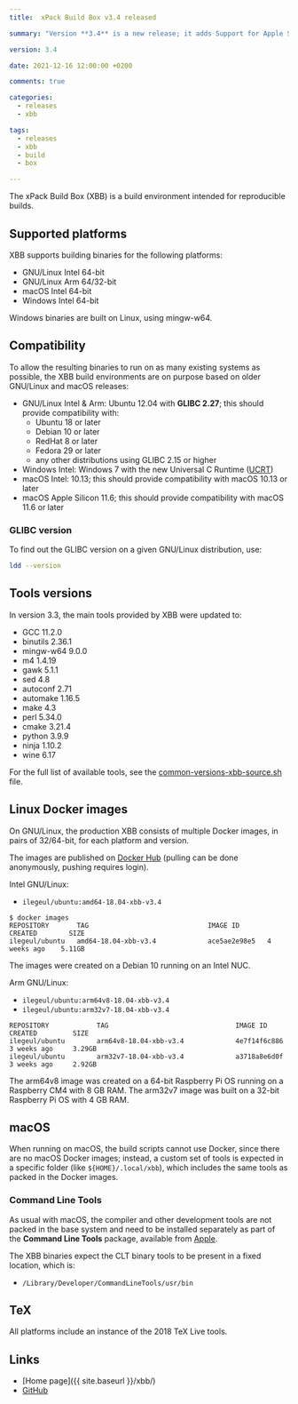 ```yaml
---
title:  xPack Build Box v3.4 released

summary: "Version **3.4** is a new release; it adds Support for Apple Silicon."

version: 3.4

date: 2021-12-16 12:00:00 +0200

comments: true

categories:
  - releases
  - xbb

tags:
  - releases
  - xbb
  - build
  - box

---
```


The xPack Build Box (XBB) is a build environment intended for reproducible builds.

## Supported platforms

XBB supports building binaries for the following platforms:

- GNU/Linux Intel 64-bit
- GNU/Linux Arm 64/32-bit
- macOS Intel 64-bit
- Windows Intel 64-bit

Windows binaries are built on Linux, using mingw-w64.

## Compatibility

To allow the resulting binaries to run on as many existing systems
as possible, the XBB build environments are on purpose based on older
GNU/Linux and macOS releases:

- GNU/Linux Intel & Arm: Ubuntu 12.04 with **GLIBC 2.27**; this
should provide compatibility with:
  - Ubuntu 18 or later
  - Debian 10 or later
  - RedHat 8 or later
  - Fedora 29 or later
  - any other distributions using GLIBC 2.15 or higher
- Windows Intel: Windows 7 with the new Universal C Runtime
  ([UCRT](https://support.microsoft.com/en-us/topic/update-for-universal-c-runtime-in-windows-c0514201-7fe6-95a3-b0a5-287930f3560c))
- macOS Intel: 10.13; this should provide compatibility with macOS 10.13 or later
- macOS Apple Silicon 11.6; this should provide compatibility with macOS 11.6 or later


### GLIBC version

To find out the GLIBC version on a given GNU/Linux distribution, use:

```sh
ldd --version
```

## Tools versions

In version 3.3, the main tools provided by XBB were updated to:

- GCC 11.2.0
- binutils 2.36.1
- mingw-w64 9.0.0
- m4 1.4.19
- gawk 5.1.1
- sed 4.8
- autoconf 2.71
- automake 1.16.5
- make 4.3
- perl 5.34.0
- cmake 3.21.4
- python 3.9.9
- ninja 1.10.2
- wine 6.17

For the full list of available tools, see the
[common-versions-xbb-source.sh](https://github.com/xpack/xpack-build-box/blob/master/helper/common-versions-xbb-source.sh) file.

## Linux Docker images

On GNU/Linux, the production XBB consists of multiple Docker images,
in pairs of 32/64-bit, for each platform and version.

The images are published on
[Docker Hub](https://hub.docker.com/repository/docker/ilegeul/ubuntu)
(pulling can be done anonymously, pushing requires login).

Intel GNU/Linux:

- `ilegeul/ubuntu:amd64-18.04-xbb-v3.4`

```console
$ docker images
REPOSITORY       TAG                              IMAGE ID       CREATED        SIZE
ilegeul/ubuntu   amd64-18.04-xbb-v3.4             ace5ae2e98e5   4 weeks ago    5.11GB
```

The images were created on a Debian 10
running on an Intel NUC.

Arm GNU/Linux:

- `ilegeul/ubuntu:arm64v8-18.04-xbb-v3.4`
- `ilegeul/ubuntu:arm32v7-18.04-xbb-v3.4`

```console
REPOSITORY            TAG                                IMAGE ID       CREATED         SIZE
ilegeul/ubuntu        arm64v8-18.04-xbb-v3.4             4e7f14f6c886   3 weeks ago     3.29GB
ilegeul/ubuntu        arm32v7-18.04-xbb-v3.4             a3718a8e6d0f   3 weeks ago     2.92GB
```

The arm64v8 image was created on a 64-bit Raspberry Pi OS
running on a Raspberry CM4 with 8 GB RAM. The arm32v7 image was built on a
32-bit Raspberry Pi OS with 4 GB RAM.

## macOS

When running on macOS, the build scripts cannot use Docker, since there
are no macOS Docker images; instead,
a custom set of tools is expected in a specific folder
(like `${HOME}/.local/xbb`),
which includes the same tools as packed in the Docker images.

### Command Line Tools

As usual with macOS, the compiler and other development tools are not
packed in the base system and need to be installed separately as part of the
**Command Line Tools** package, available from
[Apple](https://developer.apple.com).

The XBB binaries expect the CLT binary tools to be present in a
fixed location, which is:

- `/Library/Developer/CommandLineTools/usr/bin`

## TeX

All platforms include an instance of the 2018 TeX Live tools.

## Links

- [Home page]({{ site.baseurl }}/xbb/)
- [GitHub](https://github.com/xpack/xpack-build-box/)
